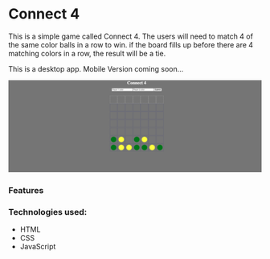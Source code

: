 # Connect 4

This is a simple game called Connect 4. The users will need to match 4 of the same color balls in a row to win. if the board fills up before there are 4 matching colors in a row, the result will be a tie.

This is a desktop app. Mobile Version coming soon...

![Model](connect.png)

### Features

### Technologies used:
* HTML
* CSS
* JavaScript
